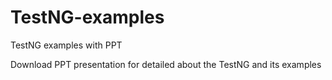 # TestNG-examples
TestNG examples with PPT

Download PPT presentation for detailed about the TestNG and its examples
